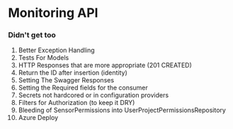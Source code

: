 # Monitoring API

### Didn't get too
1. Better Exception Handling
2. Tests For Models
3. HTTP Responses that are more appropriate (201 CREATED)
4. Return the ID after insertion (identity)
5. Setting The Swagger Responses
6. Setting the Required fields for the consumer
7. Secrets not hardcored or in configuration providers
8. Filters for Authorization (to keep it DRY)
9. Bleeding of SensorPermissions into UserProjectPermissionsRepository
10. Azure Deploy

